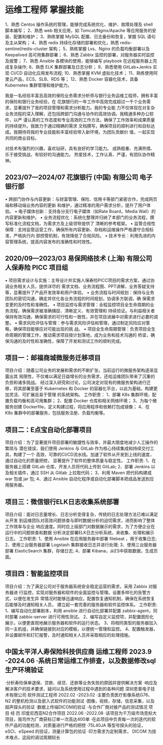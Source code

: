 # 运维工程师 掌握技能
1、熟悉 Centos 操作系统的管理，能够完成系统优化、维护、故障处理及 shell 脚本编写；
2、熟悉 web 相关应用，如 Tomcat/Nginx/Apache 等应用服务的安装、配置和维护；
3、熟练掌握 MySQL 配置、日志备份和恢复，掌握 SQL 语句及主从架构；
4、熟悉 redis 持续化存储的部署和优化，熟悉 redis-sentinel/redis-cluster 架构；
5、熟练掌握 Lvs、Nginx 的负载均衡部署以及 Keepalived 高可用集群部署；
6、熟悉 Zabbix 监控的部署，对服务器实时监控及报警；
7、熟悉 Ansible 各模块的使用，能够编写 playbook 在远程服务器上完成复杂操作;
8、熟悉 ELK 集群部署及日志分析；
9、熟悉使用 GitLab+Jenkis 实现 CI/CD 自动化应用发布流程;
10、熟悉掌握 KVM 虚拟化技术；
11、熟练使用阿里云产品，ECS、SLB、RDS 等；
12、熟悉 Docker 容器化技术，具备 Kubernetes 集群管理和维护能力。

我是一名经验丰富且高效的保险业务需求分析师与银行业务运维工程师，拥有丰富的保险和银行业务经验，在
花旗银行的一年工作中高效完成超过一千个业务需求，显著提升了我的项目管理和需求分析能力。我的专业能
力不仅体现在对复杂业务流程的深入理解，还包括跨部门沟通与协作的高效协调。我精通多种办公软件，以严
谨认真的工作态度和专业高效的工作方法，确保了工作效率和成果质量的持续提升。我致力于通过精确的需求
文档撰写，确保项目的顺利进行和目标达成。我期待将我的专业技能和丰富经验带入新环境，为团队贡献价
值，一起实现共同的商业目标。

对技术有强烈的兴趣，喜欢钻研，具有良好的学习能力。
成熟稳重、充满热情、乐于接受挑战，有较好的沟通能力。
热爱技术，工作认真、严谨，有团队协作精神。

## 2023/07—2024/07 花旗银行 (中国) 有限公司 电子银行部
• 跨部门协作与内容更新：与财富管理、保险、信用卡等部门紧密合作，完成网页端和移动端业务内容的更新
和维护，通过精准的用户需求分析，提升了用户体验。
• 电子媒体创新：支持各分支行电子媒体（如Rate Board，Media Wall）的内容更新和维护。
• 业务流程优化：系统化整理并归纳了本部门的业务流程，撰写标准化流程文档，为需求方及上级领导提供了
清晰的参考框架。
• 监管合规性保障：支持监管运营工作，确保所有内容更新、存档和运维操作严格遵守合规标准，严格执行内
部控管机制，有效降低了合规风险。
• 技术专长：利用先进的内容管理系统，提高内容发布的准确性和时效性。

## 2020/09—2023/03 易保网络技术 (上海) 有限公司 人保寿险 PICC 项目组
• 项目需求设计与实施：主导设计并实施人保寿险PICC项目的需求方案，通过协调业务相关人员，提供详尽的
需求文档、业务流程图、PPT讲解，业务答疑支持等，显著提升了产品开发效率和用户体验。
• 业务流程与时间规划：保持与业务团队的密切沟通，确定并优化各业务流程的时间规划，协调多方联调，确
保需求变更的及时性和准确性。
• 项目监控与需求管理：全程监控项目全生命周期的业务流程，确保需求被准确捕捉、清晰定义、有效管理和
持续验证。与利益相关者保持有效沟通，确保需求的可行性和一致性，并在项目进展中对需求进行必要的调
整。
• 需求风险评估与管理：参与需求风险评估和管理，通过制定风险应对策略，确保项目能够应对可能出现的挑
战。
• 项目全生命周期管理：负责项目全生命周期的管理工作，推动需求项目按计划落地，成为业务和技术沟通的
桥梁，确保沟通的及时性和准确性，保障了开发和测试工作的顺利完成。

## 项目一：邮福商城微服务迁移项目
项目介绍：随着公司业务的发展和需求的不断扩张，当前运行的微服务架构逐渐显露出其
局限性，不仅难以满足日益增长的业务需求，还给运维团队带来了沉重的负担和诸多挑战。
经过深入研究和讨论，公司决定对现有的微服务架构进行迁移，将其部署至基于
Kubernetes 和 Docker 的容器化平台，以此为基础，构建更加灵活、可扩展且易于管理
的系统架构。
工作职责：
1、部署 K8s 集群环境，配置负载均衡和高可用集群；
2、配置 Docker 仓库和相关网络环境；
3、为每个微服务创建 Dockerfile，定义构建过程，将应用程序和依赖打包成镜像；
4、在 K8s 集群中的部署服务，包括服务注册、负载均衡等。

## 项目二：E点宝自动化部署项目 
项目介绍：为了显著提升项目部署的敏捷性与效率，并最大限度地减少人工操作的繁琐与
潜在错误，我们使用 Jenkins 与 GitLab 作为核心持续集成和持续交付工具，构建了一个
高效、可靠的CI/CD流水线。加速了软件从开发到上线的速度，通过自动化的质量把控，
显著提升了软件的整体质量与稳定性。
工作职责:
1、在服务器上搭建 GitLab 仓库，开发人员将代码上传到 GitLab;
2、部署 Jenkins 以及相关插件，通过 SSH 从 Gitlab 上拉取代码；
3、利用 Maven 把代码构建成 war 包或 jar 包;
4、通过 Ansible 自动化程序或自动化部署脚本把成品发送到应用服务器。

## 项目三：微信银行ELK日志收集系统部署
项目介绍：面对日志量增长、日志分析变得复杂，传统的日志处理方法已难以满足从开发
到运维团队对高效问题排查与即时数据分析的迫切需求，进而影响了整体工作效率与企业
响应速度。同时应上级部门对数据展示的需求，为了方便企业在运行中的问题排查和数据
分析决定部署ELK日志分析系统，来收集、处理和展示日志。
工作职责:
1、使用 Ansible 在应用服务器中部署 filebeat ，用于收集日志;
2、使用三台服务器部署 Logstash 集群接收日志并进行处理;
3、使用三台服务器部署 ElasticSearch 集群，存储日志;
4、部署 Kibana，从ES中获取数据，生成页面。

## 项目四：智能监控项目
项目介绍：为了满足公司对于服务器系统安全稳定运营的需求，采用 Zabbix 对服务器进
行监控，实现对服务器和软件的全面监控与管理。设置多样化的告警方式，以便在发生异
常情况时能够迅速响应。配置恢复通知机制，确保在系统恢复后能够及时通知相关人员，
建立起一套完善的服务器和软件监控体系。
工作职责:
1、编写自动化部署剧本，利用 ansible 进行自动化部署并配置 zabbix-agent，同时部署
zabbix-server 进行可用性测试。
2、编写自定义监控项，并配置图形化展示，以便更直观地展示服务器和软件的运行状态。
3、将相同类型的服务器加入同一主机组，并确保链接到对应的模板，以便统一管理和监控。
4、配置触发器，并设置邮件和钉钉报警，及时通知相关人员并采取相应的处理措施。

## 中国太平洋人寿保险科技供应商 运维工程师 2023.9 -2024.06 ·系统日常运维工作排查，以及数据修改sql生产环境验证
·分析寿险保单退保、贷款、续贷、还款等业务失败的原因并提供解决方案
·响应及解决客户的技术要求、疑问以及系统使用过程中遇到的各种问题
深圳恩普电子技术有限公司 软件测试工程师 2022.02 -2023.02 ·主要负责医疗影像系统G76、N2 的整机检测以及嵌入式软件的功能测试
·图像，视频，存储，信息采集，以及超声探头的验证
·数据上传端DICOM的验证
·与合作厂商对接产品的测试情况
项 目 经 历
印度尼西亚N2合作项目 2022.06 -2022.08 ·该项目为千万级市场竞标大项目，我司作为厂商获标订单一次高达400单
·在此项目中负责每一次的迭代的软件产品的功能检测，对质量进行严格的把控
·75L40JA 等型号探头的验证，eSCl、eSpeed 的验证，测量计算包的验证
·印方需求为定制需求， DICOM 为技术难点，这段的调试周期较长